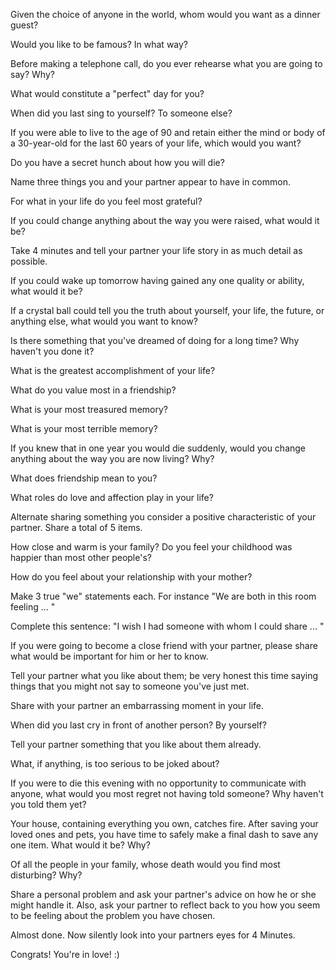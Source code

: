 Given the choice of anyone in the world, whom would you want as a dinner guest?

Would you like to be famous? In what way?

Before making a telephone call, do you ever rehearse what you are going to say? Why?

What would constitute a "perfect" day for you?

When did you last sing to yourself? To someone else?

If you were able to live to the age of 90 and retain either the mind or body of a 30-year-old for the last 60 years of your life, which would you want?

Do you have a secret hunch about how you will die?

Name three things you and your partner appear to have in common.

For what in your life do you feel most grateful?

If you could change anything about the way you were raised, what would it be?

Take 4 minutes and tell your partner your life story in as much detail as possible.

If you could wake up tomorrow having gained any one quality or ability, what would it be?

If a crystal ball could tell you the truth about yourself, your life, the future, or anything else, what would you want to know?

Is there something that you've dreamed of doing for a long time? Why haven't you done it?

What is the greatest accomplishment of your life?

What do you value most in a friendship?

What is your most treasured memory?

What is your most terrible memory?

If you knew that in one year you would die suddenly, would you change anything about the way you are now living? Why?

What does friendship mean to you?

What roles do love and affection play in your life?

Alternate sharing something you consider a positive characteristic of your partner. Share a total of 5 items.

How close and warm is your family? Do you feel your childhood was happier than most other people's?

How do you feel about your relationship with your mother?

Make 3 true "we" statements each. For instance "We are both in this room feeling ... "

Complete this sentence: "I wish I had someone with whom I could share ... "

If you were going to become a close friend with your partner, please share what would be important for him or her to know.

Tell your partner what you like about them; be very honest this time saying things that you might not say to someone you've just met.

Share with your partner an embarrassing moment in your life.

When did you last cry in front of another person? By yourself?

Tell your partner something that you like about them already.

What, if anything, is too serious to be joked about?

If you were to die this evening with no opportunity to communicate with anyone, what would you most regret not having told someone? Why haven't you told them yet?

Your house, containing everything you own, catches fire. After saving your loved ones and pets, you have time to safely make a final dash to save any one item. What would it be? Why?

Of all the people in your family, whose death would you find most disturbing? Why?

Share a personal problem and ask your partner's advice on how he or she might handle it. Also, ask your partner to reflect back to you how you seem to be feeling about the problem you have chosen.

Almost done. Now silently look into your partners eyes for 4 Minutes.

Congrats! You're in love! :)
